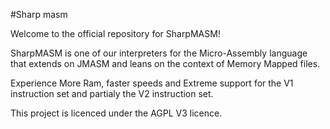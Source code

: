 #Sharp masm

Welcome to the official repository for SharpMASM! 

SharpMASM is one of our interpreters for the Micro-Assembly language that extends on JMASM and leans on the context of Memory Mapped files.

Experience More Ram, faster speeds and Extreme support for the V1 instruction set and partialy the V2 instruction set.

This project is licenced under the AGPL V3 licence.
